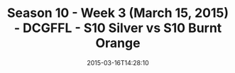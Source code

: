 ---
title: Season 10 - Week 3 (March 15, 2015) - DCGFFL - S10 Silver vs S10 Burnt Orange
teams-score:
- team: _teams/s10-silver.md
  score: 27
- team: _teams/s10-burnt-orange.md
  score: 20
mvp: Ken G. (Silver); Jake C. (Burnt Orange)
game-ball: N/A
season: 10
week: 0
date: '2015-03-16T14:28:10'
pageid: season-10-week-three-4441-vs-4422
---